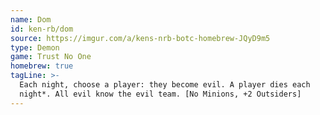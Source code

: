 ```yaml
---
name: Dom
id: ken-rb/dom
source: https://imgur.com/a/kens-nrb-botc-homebrew-JQyD9m5
type: Demon
game: Trust No One
homebrew: true
tagLine: >-
  Each night, choose a player: they become evil. A player dies each
  night*. All evil know the evil team. [No Minions, +2 Outsiders]
---
```

